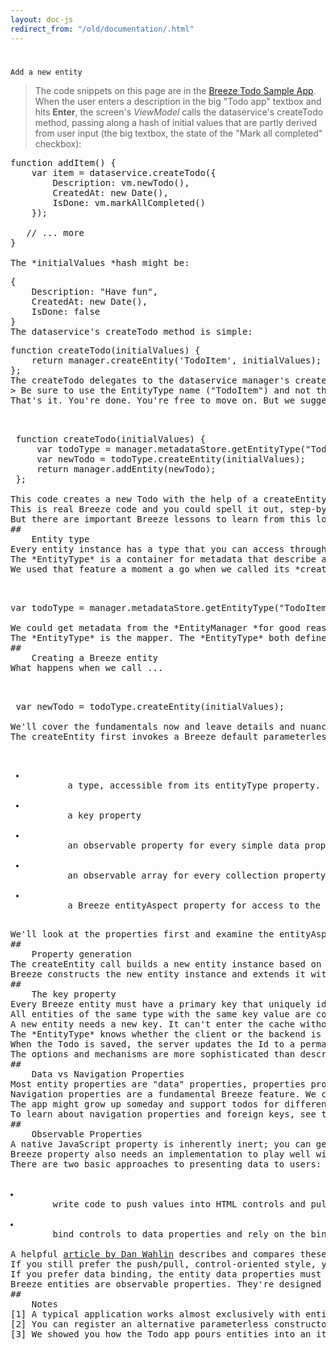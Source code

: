 ```yaml
---
layout: doc-js
redirect_from: "/old/documentation/.html"
---
```

#
	Add a new entity
> The code snippets on this page are in the <a href="/samples/todo">Breeze Todo Sample App</a>.
When the user enters a description in the big "Todo app" textbox and hits **Enter**, the screen's *ViewModel* calls the dataservice's <span class="codeword">createTodo</span> method, passing along a hash of initial values that are partly derived from user input (the big textbox, the state of the "Mark all completed" checkbox):
<pre class="brush:jscript;">
function addItem() {
    var item = dataservice.createTodo({
        Description: vm.newTodo(),
        CreatedAt: new Date(),
        IsDone: vm.markAllCompleted()
    });

   // ... more
}

The *initialValues *hash might be:
<pre class="brush:jscript;">
{
    Description: "Have fun",
    CreatedAt: new Date(),    
    IsDone: false
}
The dataservice's <span class="codeword">createTodo</span> method is simple:
<pre class="brush:jscript;">
function createTodo(initialValues) {
    return manager.createEntity('TodoItem', initialValues);
};
The <span class="codeword">createTodo</span> delegates to the dataservice manager's <span class="codeword">createEntity</span> method (see also "<a href="/documentation/creating-entities">Creating entities</a>") , setting the name of the Todo <span class="codeword">EntityType</span> and forwarding the  initialValues.
> Be sure to use the <span class="codeword">EntityType</span> name ("TodoItem") and not the query resource name ("Todos"). The name is case sensitive as well. The intialValues object is optional.
That's it. You're done. You're free to move on. But we suggest you linger a while. For that one small line does a lot of work. Under the hood it translates to something  more long winded:

	<pre class="brush:jscript;">
 function createTodo(initialValues) {
     var todoType = manager.metadataStore.getEntityType("TodoItem");
     var newTodo = todoType.createEntity(initialValues);
     return manager.addEntity(newTodo);
 };

This code creates a new Todo with the help of a <span class="codeword">createEntity</span> factory method defined on an instance of **<span class="codeword">EntityType</span> **(same method name; different Breeze component). Having created the new <span class="codeword">TodoItem</span>, we immediately add it to a local cache using the EntityManager's *<span class="codeword">addEntity</span> *method; a new entity must be in cache before the manager can save it to remote storage [<a href="#note 1">1</a>].
This is real Breeze code and you could spell it out, step-by-step like this if you prefer. I wouldn't; I'd call <span class="codeword">manager.createEntity</span> and get on with my day.
But there are important Breeze lessons to learn from this long-form of entity creation. There's clearly more involved here than simply *new'ing* up an object. It's worth sticking around for the explanation. Then use the shortcut in your daily code.
##
	Entity type
Every entity instance has a type that you can access through its <span class="codeword">entityType</span> property. The type of an entity is itself an object, an instance of the Breeze *<span class="codeword">EntityType</span>*.
The *EntityType* is a container for metadata that describe a Breeze entity type. It knows about the type's constructor, validation rules, and properties; the detail about properties is wide ranging (check out the <a href="/sites/all/apidocs/classes/DataProperty.html">*DataProperty* </a>metadata object in the Breeze API docs). Perhaps most importantly, the *EntityType* knows how to create new instances of an entity type.
We used that feature a moment a go when we called its *<span class="codeword">createEntity</span> *method. We got hold of an <span class="codeword">EntityType</span> object for TodoItems from the EntityManager's *metadatastore* with this line.

	<pre class="brush:jscript;">
var todoType = manager.metadataStore.getEntityType("TodoItem");

We could get metadata from the *EntityManager *for good reason: the *EntityManager* needs type information too. It needs type information to materialize entities out of raw data from the query result payload. You'll search the sample code in vain looking for the *TodoItem* definition in JavaScript. You won't find it. Nor will you find a component to translate between DTOs (data transfer objects) and entities; there is no *TodoItemDtoMapper* in this code base.
The *EntityType* is the mapper. The *EntityType* both defines and creates new Todos. There's an *EntityType *object to do the same for every other application entity managed by the Breeze client. All the *EntityType *objects are held in the manager's *MetadataStore*.
##
	Creating a Breeze entity
What happens when we call ...

	<pre class="brush:jscript;">
 var newTodo = todoType.createEntity(initialValues);

We'll cover the fundamentals now and leave details and nuances for a later.
The <span class="codeword">createEntity</span> first invokes a Breeze default parameterless constructor to make the new Todo object [<a href="#note 2">2</a>]. The new Todo has the following characteristics:
<ul>
	<li>
		a type, accessible from its <span class="codeword">entityType</span> property.
	<li>
		a key property
	<li>
		an observable property for every simple data property defined for the type
	<li>
		an observable array for every collection property (typically a navigation property)
	<li>
		a Breeze entityAspect property for access to the breezy entity-ness inside.
</ul>
We'll look at the properties first and examine the <span class="codeword">entityAspect</span> later when we take up <a href="/documentation/change-tracking">Breeze change tracking</a>.
##
	Property generation
The <span class="codeword">createEntity</span> call builds a new entity instance based on metadata. The metadata are typically downloaded from the server. That's the easy approach adopted by the Todo Application. But it's not the only approach. You can define your own entity class or take a hybird approach and add properties of your own to the generated entity that the server knows nothing abou (you can learn about that in the <a href="/documentation/metadata">"Metadata" topic</a>) ... but it's important to understand right away that you are always in command of of your entity definitions because you control the metadata that describe them.
Breeze constructs the new entity instance and extends it with properties defined in that metadata, whatever their source. Then if there's an initialValues object, Breeze sets the properties accordingly. This latter step should be obvious. Let's focus on the extended properties which bear closer inspection.
##
	The key property
Every Breeze entity must have a primary key that uniquely identifies the entity across the system.  The integer Id property is the TodoItem's key.
All entities of the same type with the same key value are conceptually the same thing. You can have several copies of "the same entity" in memory but only one of them can be in an EntityManager's cache; all entities in cache are unique.
A new entity needs a new key. It can't enter the cache without a unique key. It won't be saved without a unique key. The key value has to come from somewhere, either the client or the server.
The *EntityType* knows whether the client or the backend is ultimately responsible for setting the key's permanent value. If the backend is responsible and you add the entity to an EntityManager, the manager assigns the new entity a temporary key that is unique within that manager's key-space. For example, a newly added Todo gets a negative Id.
When the Todo is saved, the server updates the Id to a permanent positive integer before sending the saved Todo data back to the client. Upon receipt, the manager updates the local Todo's Id with the permanent value.
The options and mechanisms are more sophisticated than described here; you can read about them in <a href="/documentation/save-changes">another topic</a>.
##
	Data vs Navigation Properties
Most entity properties are "data" properties, properties providing access to simple data values such as the Todo description, whether the Todo is done, whether it's been archived, etc. Entities may also be related to each other. There's another kind of Breeze property, the "navigation property" with which you hop  from one entity to another related entity.
Navigation properties are a fundamental Breeze feature. We can't show them to you with the Todos App sample because the "Todos" model only has one entity. There is no other entity to navigate to so it doesn't have foreign keys or navigation properties.
The app might grow up someday and support todos for different members of the family. Then each *Todo* would have a parent *Person* and each *Person* would have many child *Todo* entities. The *TodoItem* could have a <span class="codeword">Todo.Owner</span> property that returned a single person. Each *Person* could have a <span class="codeword">Person.Todos</span> property that returned zero-to-many todos.
To learn about navigation properties and foreign keys, see the <a href="/documentation/navigation-properties">Navigation Properties topic</a>.
##
	Observable Properties
A native JavaScript property is inherently inert; you can get and set a property but the property can't do anything when you do. It can't have an implementation so it can't have behaviors. We want our Breeze entity properties to have behaviors in support of a responsive user experience. The navigation property is one kind of property that demands an implementation.
Breeze property also needs an implementation to play well with the data binding frameworks that greatly simplify development and maintenance of interactive UIs.
There are two basic approaches to presenting data to users:

	<li>
		write code to push values into HTML controls and pull changed values back out;
	<li>
		bind controls to data properties and rely on the binding framework to move values back and forth automatically when either control or data values change.

A helpful <a href="http://weblogs.asp.net/dwahlin/archive/2012/07/27/The-JavaScript-Cheese-is-Moving_3A00_-Data_2D00_Oriented-vs.-Control_2D00_Oriented-Programming.aspx">article by Dan Wahlin</a> describes and compares these rival techniques. He makes a pretty good case for data binding ... and we agree
If you still prefer the push/pull, control-oriented style, you can use Breeze entity properties that way. True, plain old JavaScript properties would have been fine; but Breeze properties won't get in your way.
If you prefer data binding, the entity data properties must be implemented in a way that supports that style. They have to raise property-changed events when their data change and the data binding framework you choose must be able to hear those events in order to update the screen. In other words, the properties must be "observable" by the data binding framework.
Breeze entities are observable properties. They're designed to be observable by a wide range of model libraries. As it happens, the Todo sample was built for UI data binding with <a href="http://knockoutjs.com/">Knockout</a>, a popular data binding library that we'll explore in the **<a href="/documentation/databinding-knockout">next topic</a>**.
##
	Notes
<a name="note 1"></a>[1] A typical application works almost exclusively with entities in an EntityManager cache in order to leverage the manager's capabilities.Entities can exist outside of a cache in a "detached" state. Learn about that later in this documentation. As a general rule, you want to work with entities that are in an EntityManager cache in order to take advantage of facilities that an EntityManager provides. For example, an entity must be in cache before it can be saved to the persistence service.
<a name="note 2"></a>[2] You can register an alternative parameterless constructor of your own with <a href="/documentation/metadata">MetadataStore.registerEntityTypeCtor</a>.
<a name="note 3"></a>[3] We showed you how the Todo app pours entities into an <span class="codeword">items</span> array when we introduced you to your <a href="/documentation/first-query-0">first Breeze query</a>. We also noted there that the app is configured (by default) to support Knockout data binding. Accordingly, when the Todo data arrived from the persistence service, Breeze merged those data into Todo objects that it built with Knockout observable properties.
